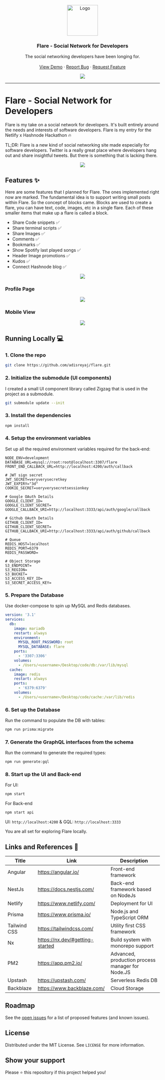 <p align="center">
  <a href="https://github.com/adisreyaj/flare">
    <img src="apps/flare/src/assets/images/favicon.png" alt="Logo" width="100" height="100">
  </a>

  <h3 align="center">Flare - Social Network for Developers</h3>

  <p align="center">
    The social networking developers have been longing for.
    <br />
    <br />
    <a href="https://flare.adi.so">View Demo</a>
    ·
    <a href="https://github.com/adisreyaj/flare/issues">Report Bug</a>
    ·
    <a href="https://github.com/adisreyaj/flare/issues">Request Feature</a>
  </p>

<p align="center">
  <img src="https://cardify.vercel.app/api/badges?border=false&borderColor=%23ddd&borderWidth=2&iconColor=&icons=angular%2Ctailwindcss%2Cnestjs%2Capollographql%2Cprisma%2Cgraphql%2Cmysql%2Credis%2Cnx%2Ctypescript%2Cgithubactions%2Cpm2&preset=default&shadow=true&width=100">
</p>
</p>

---
# Flare - Social Network for Developers
Flare is my take on a social network for developers. It's built entirely around the needs and interests of software developers. Flare is my entry for the Netlify x Hashnode Hackathon 🔥

TL;DR: Flare is a new kind of social networking site made especially for software developers. Twitter is a really great place where developers hang out and share insightful tweets. But there is something that is lacking there.

<p align="center">
  <img src="flare-header.png">
</p>

## Features ✨
Here are some features that I planned for Flare. The ones implemented right now are marked. The fundamental idea is to support writing small posts within Flare. So the concept of blocks came. Blocks are used to create a flare, you can have text, code, images, etc in a single flare. Each of these smaller items that make up a flare is called a block.

- Share Code snippets ✅
- Share terminal scripts ✅
- Share Images ✅
- Comments ✅
- Bookmarks ✅
- Show Spotify last played songs ✅
- Header Image promotions ✅
- Kudos ✅
- Connect Hashnode blog ✅

<p align="center">
  <img src="flare.png">
</p>

### Profile Page
<p align="center">
  <img src="profile.png">
</p>

### Mobile View
<p align="center">
  <img src="mobile-view.png">
</p>

## Running Locally 💻

### 1. Clone the repo
```sh
git clone https://github.com/adisreyaj/flare.git
```
### 2. Initialize the submodule (UI components)

I created a small UI component library called Zigzag that is used in the project as a submodule. 

```sh
git submodule update --init
```

### 3.  Install the dependencies
```sh
npm install
```

### 4. Setup the environment variables

Set up all the required environment variables required for the back-end:
```
NODE_ENV=development
DATABASE_URL=mysql://root:root@localhost:3307/flare
FRONT_END_CALLBACK_URL=http://localhost:4200/auth/callback

# JWT sign secret
JWT_SECRET=veryverysecretkey
JWT_EXPIRY="3d"
COOKIE_SECRET=veryverysecretsessionkey

# Google OAuth Details
GOOGLE_CLIENT_ID=
GOOGLE_CLIENT_SECRET=
GOOGLE_CALLBACK_URI=http://localhost:3333/api/auth/google/callback

# Github OAuth Details
GITHUB_CLIENT_ID=
GITHUB_CLIENT_SECRET=
GITHUB_CALLBACK_URI=http://localhost:3333/api/auth/github/callback

# Queue
REDIS_HOST=localhost
REDIS_PORT=6379
REDIS_PASSWORD=

# Object Storage
S3_ENDPOINT=
S3_REGION=
S3_BUCKET=
S3_ACCESS_KEY_ID=
S3_SECRET_ACCESS_KEY=
```

### 5. Prepare the Database

Use docker-compose to spin up MySQL and Redis databases.
```yml
version: '3.1'
services:
  db:
    image: mariadb
    restart: always
    environment:
      MYSQL_ROOT_PASSWORD: root
      MYSQL_DATABASE: flare
    ports:
      - '3307:3306'
    volumes:
      - /Users/<username>/Desktop/code/db:/var/lib/mysql
  cache:
    image: redis
    restart: always
    ports:
      - '6379:6379'
    volumes:
      - /Users/<username>/Desktop/code/cache:/var/lib/redis
```

### 6. Set up the Database
Run the command to populate the DB with tables:
```sh
npm run prisma:migrate
```

### 7. Generate the GraphQL interfaces from the schema

Run the command to generate the required types:
```sh
npm run generate:gql
```

### 8. Start up the UI and Back-end
For UI:
```sh
npm start
```

For Back-end
```sh
npm start api
```

UI: `http://localhost:4200` & GQL: `http://localhost:3333`

You are all set for exploring Flare locally.

## Links and References 🔗

| Title        | Link                            | Description                                      |
|--------------|---------------------------------|--------------------------------------------------|
| Angular      | https://angular.io/             | Front-end framework                              |
| NestJs       | https://docs.nestjs.com/        | Back-end framework based on NodeJs               |
| Netlify      | https://www.netlify.com/        | Deployment for UI                                |
| Prisma       | https://www.prisma.io/          | Node.js and TypeScript ORM                       |
| Tailwind CSS | https://tailwindcss.com/        | Utility first CSS framework                      |
| Nx           | https://nx.dev/#getting-started | Build system with monorepo support               |
| PM2          | https://app.pm2.io/             | Advanced, production process manager for Node.JS |
| Upstash      | https://upstash.com/            | Serverless Redis DB                              |
| Backblaze    | https://www.backblaze.com/      | Cloud Storage                                    |

## Roadmap

See the [open issues](https://github.com/adisreyaj/flare/issues) for a list of proposed features (and known issues).

## License

Distributed under the MIT License. See `LICENSE` for more information.

## Show your support

Please ⭐️ this repository if this project helped you!

